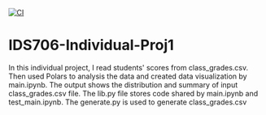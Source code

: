 [![CI](https://github.com/Jason-Guo1999/IDS706-Python-Template/actions/workflows/main.yml/badge.svg)](https://github.com/Jason-Guo1999/IDS706-Python-Template/actions/workflows/main.yml)
# IDS706-Individual-Proj1
In this individual project, I read students' scores from class_grades.csv. Then used Polars to analysis the data and created data visualization by main.ipynb. The output shows the distribution and summary of input class_grades.csv file. The lib.py file stores code shared by main.ipynb and test_main.ipynb. The generate.py is used to generate class_grades.csv
